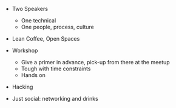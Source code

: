 * Two Speakers
  * One technical
  * One people, process, culture

* Lean Coffee, Open Spaces

* Workshop
  * Give a primer in advance, pick-up from there at the meetup
  * Tough with time constraints
  * Hands on

* Hacking

* Just social: networking and drinks
